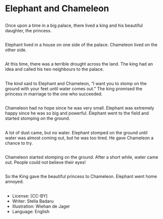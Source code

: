 # Elephant and Chameleon

##
Once upon a time in a big
palace, there lived a king and
his
beautiful daughter, the
princess.

##
Elephant lived in a house on
one side of the palace.
Chameleon
lived on the other side.

##
At this time, there was a terrible
drought across the land.
The king had an idea and called
his two neighbours to the
palace.

##
The kind said to Elephant and
Chameleon, “I want you to
stomp
on the ground with your feet
until water comes out.”
The king promised the princess
in marriage to the one who
succeeded.

##
Chameleon had no hope since
he was very small.
Elephant was extremely happy
since he was so big and
powerful.
Elephant went to the field and
started stomping on the
ground.

##
A lot of dust came, but no
water.
Elephant stomped on the
ground until water was almost
coming out, but he was too
tired.
He gave Chameleon a chance
to try.

##
Chameleon started stomping on
the ground. After a short while,
water came out.
People could not believe their
eyes!

##
So the King gave the beautiful
princess to Chameleon.
Elephant went home annoyed.

##
* License: [CC-BY]
* Writer: Stella Badaru
* Illustration: Wiehan de Jager
* Language: English
